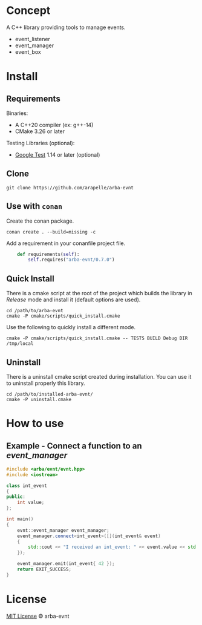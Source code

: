 # Concept

A C++ library providing tools to manage events.

- event_listener
- event_manager
- event_box

# Install

## Requirements

Binaries:
- A C++20 compiler (ex: g++-14)
- CMake 3.26 or later

Testing Libraries (optional):
- [Google Test](https://github.com/google/googletest) 1.14 or later  (optional)

## Clone

```
git clone https://github.com/arapelle/arba-evnt
```

## Use with `conan`

Create the conan package.
```
conan create . --build=missing -c
```
Add a requirement in your conanfile project file.
```python
    def requirements(self):
        self.requires("arba-evnt/0.7.0")
```

## Quick Install

There is a cmake script at the root of the project which builds the library in *Release* mode and install it (default options are used).

```
cd /path/to/arba-evnt
cmake -P cmake/scripts/quick_install.cmake
```

Use the following to quickly install a different mode.

```
cmake -P cmake/scripts/quick_install.cmake -- TESTS BUILD Debug DIR /tmp/local
```

## Uninstall

There is a uninstall cmake script created during installation. You can use it to uninstall properly this library.

```
cd /path/to/installed-arba-evnt/
cmake -P uninstall.cmake
```

# How to use

## Example - Connect a function to an *event_manager*

```c++
#include <arba/evnt/evnt.hpp>
#include <iostream>

class int_event
{
public:
    int value;
};

int main()
{
    evnt::event_manager event_manager;
    event_manager.connect<int_event>([](int_event& event)
    {
        std::cout << "I received an int_event: " << event.value << std::endl;
    });

    event_manager.emit(int_event{ 42 });
    return EXIT_SUCCESS;
}
```

# License

[MIT License](./LICENSE.md) © arba-evnt
